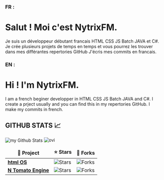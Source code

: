 ### FR :
# Salut ! Moi c'est NytrixFM.
Je suis un développeur débutant francais  HTML CSS JS Batch JAVA et C#.
Je crée plusieurs projets de temps en temps et vous pourrez les trouver dans mes différantes repertories GitHub
J'écris mes commits en francais.

### EN :
# Hi ! I'm NytrixFM.
I am a french beginer developper in HTML CSS JS Batch JAVA and C#.
I create a prject usually and you can find this in my repertories GitHub.
I make my commits in french.

## GITHUB STATS 📈
<img align="center" src="https://github-readme-stats.vercel.app/api?username=NytrixFM&include_all_commits=true&count_private=true&show_icons=true&line_height=20&title_color=2B5BBD&icon_color=1124BB&text_color=A1A1A1&bg_color=0,000000,130F40" alt="my Github Stats"/>


<img src="https://github-readme-stats.vercel.app/api/top-langs?username=NytrixFM&show_icons=true&locale=en&layout=compact&theme=chartreuse-dark" alt="ovi" />


<table>
  <thead align="center">
    <tr border: none;>
      <td><b>📘 Project</b></td>
      <td><b>⭐ Stars</b></td>
      <td><b>🤝 Forks</b></td>
    </tr>
  </thead>
  <tbody>
    <tr>
      <td><a href="https://github.com/NytrixFM/OS/blob/main/index.html"><b>html OS</b></a></td>
      <td><img alt="Stars" src="https://img.shields.io/github/stars/NytrxixFM/OS?style=flat-square&labelColor=343b41"/></td>
      <td><img alt="Forks" src="https://img.shields.io/github/forks/NytrixFM/OS?style=flat-square&labelColor=343b41"/></td>
    </tr>
    <tr>
      <td><a href="https://github.com/NytrixFM/N-tomato-engine"><b>N Tomato Engine</b></a></td>
      <td><img alt="Stars" src="https://img.shields.io/github/stars/NytrixFM/N-tomato-engine?style=flat-square&labelColor=343b41"/></td>
      <td><img alt="Forks" src="https://img.shields.io/github/forks/NytrixFM/N-tomato-engine?style=flat-square&labelColor=343b41"/></td>
    </tr>
  </tbody>
</table>
